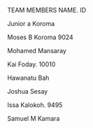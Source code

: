 TEAM MEMBERS NAME.      ID

Junior a Koroma

Moses B Koroma        9024

Mohamed Mansaray

Kai Foday.             10010

Hawanatu Bah

Joshua Sesay

Issa Kalokoh.          9495

Samuel M Kamara
